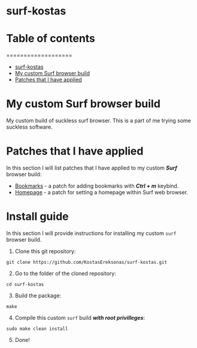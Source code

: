 # surf-kostas

# Table of contents
===================
* [surf-kostas](#surf-kostas)
* [My custom Surf browser build](#My-custom-Surf-browser-build)
* [Patches that I have applied](#Patches-that-I-have-applied)

# My custom Surf browser build
My custom build of suckless surf browser. This is a part of me trying some suckless software.

# Patches that I have applied

In this section I will list patches that I have applied to my custom ***Surf*** browser build:

* [Bookmarks](../main/patches/surf-bookmarks-20170722-723ff26.diff) - a patch for adding bookmarks with ***Ctrl + m*** keybind.
* [Homepage](../main/patches/surf-2.0-homepage.diff) - a patch for setting a homepage within Surf web browser.

# Install guide

In this section I will provide instructions for installing my custom `surf` browser build.

1. Clone this git repository:

`git clone https://github.com/KostasEreksonas/surf-kostas.git`

2. Go to the folder of the cloned repository:

`cd surf-kostas`

3. Build the package:

`make`

4. Compile this custom `surf` build ***with root privilleges***:

`sudo make clean install`

5. Done!
